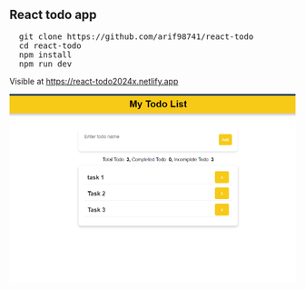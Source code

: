 ## React todo app

<pre>
  git clone https://github.com/arif98741/react-todo
  cd react-todo
  npm install
  npm run dev
</pre>

Visible at https://react-todo2024x.netlify.app

![My Project Logo](img/todo_screenshot.png)
